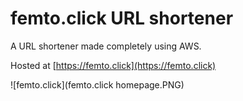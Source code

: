 # femto.click URL shortener

A URL shortener made completely using AWS.
 
 Hosted at [https://femto.click](https://femto.click)

![femto.click](femto.click homepage.PNG)